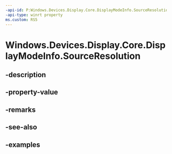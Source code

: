 ```yaml
---
-api-id: P:Windows.Devices.Display.Core.DisplayModeInfo.SourceResolution
-api-type: winrt property
ms.custom: RS5
---
```


<!-- Property syntax.
public SizeInt32 SourceResolution { get; }
-->

# Windows.Devices.Display.Core.DisplayModeInfo.SourceResolution

## -description

## -property-value

## -remarks

## -see-also

## -examples
